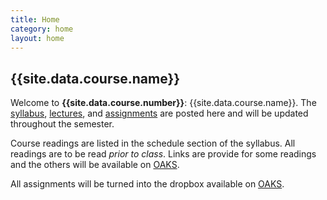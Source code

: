 ```yaml
---
title: Home
category: home
layout: home
---
```


## {{site.data.course.name}}

Welcome to  **{{site.data.course.number}}**:
{{site.data.course.name}}. The [syllabus](syllabus.html), [lectures](notes.html), and [assignments](assignments.html) are posted here and will be updated throughout the semester.

Course readings are listed in the schedule section of the syllabus. All readings are to be read _prior to class_. Links are provide for some readings and the others will be available on [OAKS](https://lms.cofc.edu/).

All assignments will be turned into the dropbox available on [OAKS](https://lms.cofc.edu/).
